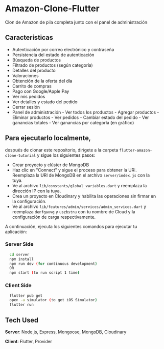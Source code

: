 # Amazon-Clone-Flutter

Clon de Amazon de pila completa junto con el panel de administración

## Características
- Autenticación por correo electrónico y contraseña
- Persistencia del estado de autenticación
- Búsqueda de productos
- Filtrado de productos (según categoría)
- Detalles del producto
- Valoraciones
- Obtención de la oferta del día
- Carrito de compras
- Pago con Google/Apple Pay
- Ver mis pedidos
- Ver detalles y estado del pedido
- Cerrar sesión
- Panel de administración
           - Ver todos los productos
           - Agregar productos
           - Eliminar productos
           - Ver pedidos
           - Cambiar estado del pedido
           - Ver ganancias totales
           - Ver ganancias por categoría (en gráfico)


## Para ejecutarlo localmente, 
después de clonar este repositorio, dirígete a la carpeta ```flutter-amazon-clone-tutorial``` y sigue los siguientes pasos:
- Crear proyecto y clúster de MongoDB
- Haz clic en "Connect" y sigue el proceso para obtener la URI. Reemplaza la URI de MongoDB en el archivo ```server/index.js``` con la tuya.
- Ve al archivo ```lib/constants/global_variables.dart``` y reemplaza la dirección IP con la tuya.
- Crea un proyecto en Cloudinary y habilita las operaciones sin firmar en la configuración.
- Ve al archivo ```lib/features/admin/services/admin_services.dart``` y reemplaza ```denfgaxvg``` y ```uszbstnu``` con tu nombre de Cloud y la configuración de carga respectivamente.


A continuación, ejecuta los siguientes comandos para ejecutar tu aplicación:

### Server Side
```bash
  cd server
  npm install
  npm run dev (for continuous development)
  OR
  npm start (to run script 1 time)
```

### Client Side
```bash
  flutter pub get
  open -a simulator (to get iOS Simulator)
  flutter run
```

## Tech Used
**Server**: Node.js, Express, Mongoose, MongoDB, Cloudinary

**Client**: Flutter, Provider
    
